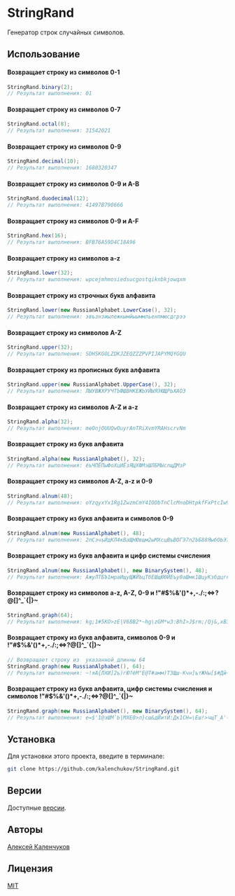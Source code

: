 # StringRand

Генератор строк случайных символов.

## Использование

#### Возвращает строку из символов 0-1

```java
StringRand.binary(2);
// Результат выполнения: 01
```

#### Возвращает строку из символов 0-7

```java
StringRand.octal(8);
// Результат выполнения: 31542021
```

#### Возвращает строку из символов 0-9

```java
StringRand.decimal(10);
// Результат выполнения: 1680320347
```

#### Возвращает строку из символов 0-9 и A-B

```java
StringRand.duodecimal(12);
// Результат выполнения: 41497B790666
```

#### Возвращает строку из символов  0-9 и A-F

```java
StringRand.hex(16);
// Результат выполнения: BFB76A59D4C18A96
```

#### Возвращает строку из символов a-z

```java
StringRand.lower(32);
// Результат выполнения: wpcejmhmosiedsucgostqiknbkjowqxm
```

#### Возвращает строку из строчных букв алфавита

```java
StringRand.lower(new RussianAlphabet.LowerCase(), 32);
// Результат выполнения: эвъзнзиылежкымйыыммльенпмюсдгрээ
```

#### Возвращает строку из символов A-Z

```java
StringRand.upper(32);
// Результат выполнения: SDHSKGOLZDKJZEQZZZPVPIJAPYMQYGQU
```

#### Возвращает строку из прописных букв алфавита

```java
StringRand.upper(new RussianAlphabet.UpperCase(), 32);
// Результат выполнения: ЛЫУВЖХРУЧТЪФШВНКЕЖЬУЙЫЯЭЮЩРЬХАОЗ
```

#### Возвращает строку из символов A-Z и a-z

```java
StringRand.alpha(32);
// Результат выполнения: meOnjOUUQwOuyrAnTRiXvmYRAHscrvNm
```

#### Возвращает строку из букв алфавита

```java
StringRand.alpha(new RussianAlphabet(), 32);
// Результат выполнения: ёъЧПЁПыФоХцИЁзЯЦХФМэШЛБМЫслщДМзР
```

#### Возвращает строку из символов A-Z, a-z и 0-9

```java
StringRand.alnum(48);
// Результат выполнения: oYzqyxYx1Rg1ZwzmCmY4IODbTnClcMnoDHtpkfFxPtcIw9NC
```

#### Возвращает строку из букв алфавита и символов 0-9

```java
StringRand.alnum(new RussianAlphabet(), 48);
// Результат выполнения: 2пСэчъЙдКЛ4кВаЩНЮвщм2ыМХсцВъВОГЭ7л2ЪБ88ЯыбОЬЭ7зы
```

#### Возвращает строку из букв алфавита и цифр системы счисления

```java
StringRand.alnum(new RussianAlphabet(), new BinarySystem(), 48);
// Результат выполнения: АжуЛТБЪ1мраИщуЩЖЙЪцТбЕШщЮ0ЙЕъу0аШмк1ШцуКзбдцгкгО
```

#### Возвращает строку из символов a-z, A-Z, 0-9 и !"#$%&'()*+,-./:;<=>?@[\]^_`{|}~

```java
StringRand.graph(64);
// Результат выполнения: kg;1#5KO>zE|V68B2*~hg\zGM*w3:BhI>J$rm;/Qj&,xB3}TVq}/7e}V;a`YO/f_
```

#### Возвращает строку из букв алфавита, символов 0-9 и !"#$%&'()*+,-./:;<=>?@[\]^_`{|}~

```java
// Возвращает строку из  указанной длинны 64
StringRand.graph(new RussianAlphabet(), 64);
// Результат выполнения: ~!яА{ЛХИ]2ъ)гЮ?ёМ"Е@Т#амм)ТЗЩш-Кчн]ътЖНы[$#Дй~Ч$гя&$4)**Яч3Цш\Ёё
```

#### Возвращает строку из букв алфавита, цифр системы счисления и символов !"#$%&'()*+,-./:;<=>?@[\]^_`{|}~

```java
StringRand.graph(new RussianAlphabet(), new BinarySystem(), 64);
// Результат выполнения: е=$'1@эШМ`Ь|МХЕ0>л}сш&дЙитИ:Дк1СН=\Еш!>чщТ_А'-1(<йдЫеп\Л?<б~Пь)й
```

## Установка

Для установки этого проекта, введите в терминале:

```bash
git clone https://github.com/kalenchukov/StringRand.git
```

## Версии

Доступные [версии](https://github.com/kalenchukov/StringRand/releases).

## Авторы

[Алексей Каленчуков](https://github.com/kalenchukov)

## Лицензия

[MIT](https://opensource.org/licenses/MIT)

